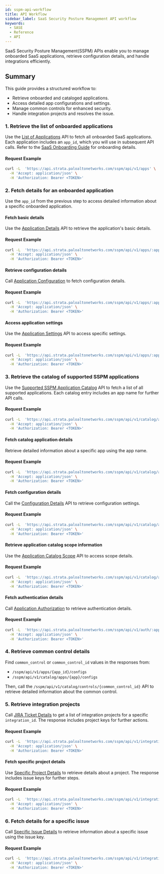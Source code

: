 ```yaml
---
id: sspm-api-workflow
title: API Workflow 
sidebar_label: SaaS Security Posture Management API workflow
keywords:
  - SASE
  - Reference
  - API
---
```

SaaS Security Posture Management(SSPM) APIs enable you to manage onboarded SaaS applications, retrieve configuration details, and handle integrations efficiently.

## Summary
This guide provides a structured workflow to:
- Retrieve onboarded and cataloged applications.
- Access detailed app configurations and settings.
- Manage common controls for enhanced security.
- Handle integration projects and resolves the issue. 

### 1. Retrieve the list of onboarded applications
Use the [List of Applications](/sase/api/sspm/get-sspm-api-v-1-apps/) API to fetch all onboarded SaaS applications. Each application includes an `app_id`, which you will use in subsequent API calls. Refer to the [SaaS Onboarding Guide](https://docs.paloaltonetworks.com/saas-security/saas-security-admin/saas-security-sspm/onboard-saas-apps-supported-by-sspm/onboarding-overview-for-supported-saas-apps) for onboarding details.

#### Request Example
```bash
curl -L  'https://api.strata.paloaltonetworks.com/sspm/api/v1/apps' \
  -H 'Accept: application/json' \
  -H 'Authorization: Bearer <TOKEN>'
```

### 2. Fetch details for an onboarded application
Use the `app_id` from the previous step to access detailed information about a specific onboarded application.

#### Fetch basic details
Use the [Application Details](/sase/api/sspm/get-sspm-api-v-1-apps-app-id/) API to retrieve the application's basic details.

#### Request Example
```bash
curl -L  'https://api.strata.paloaltonetworks.com/sspm/api/v1/apps/:app_id' \
  -H 'Accept: application/json' \
  -H 'Authorization: Bearer <TOKEN>'
```

#### Retrieve configuration details
Call [Application Configuration](/sase/api/sspm/get-sspm-api-v-1-apps-app-id-configs/) to fetch configuration details.

#### Request Example
```bash
curl -L  'https://api.strata.paloaltonetworks.com/sspm/api/v1/apps/:app_id/configs' \
  -H 'Accept: application/json' \
  -H 'Authorization: Bearer <TOKEN>'
```

#### Access application settings
Use the [Application Settings](/sase/api/sspm/get-sspm-api-v-1-apps-app-id-settings/) API to access specific settings.

#### Request Example
```bash
curl -L  'https://api.strata.paloaltonetworks.com/sspm/api/v1/apps/:app_id/settings' \
  -H 'Accept: application/json' \
  -H 'Authorization: Bearer <TOKEN>'
```

### 3. Retrieve the catalog of supported SSPM applications
Use the [Supported SSPM Application Catalog](/sase/api/sspm/get-sspm-api-v-1-catalog-apps/) API to fetch a list of all supported applications. Each catalog entry includes an app name for further API calls.

#### Request Example
```bash
curl -L  'https://api.strata.paloaltonetworks.com/sspm/api/v1/catalog/apps' \
  -H 'Accept: application/json' \
  -H 'Authorization: Bearer <TOKEN>'
```

#### Fetch catalog application details
Retrieve detailed information about a specific app using the app name.

#### Request Example
```bash
curl -L  'https://api.strata.paloaltonetworks.com/sspm/api/v1/catalog/apps/:app' \
  -H 'Accept: application/json' \
  -H 'Authorization: Bearer <TOKEN>'
```

#### Fetch configuration details
Call the [Configuration Details](/sase/api/sspm/get-sspm-api-v-1-catalog-apps-app-configs/) API to retrieve configuration settings.

#### Request Example
```bash
curl -L  'https://api.strata.paloaltonetworks.com/sspm/api/v1/catalog/apps/:app/configs' \
  -H 'Accept: application/json' \
  -H 'Authorization: Bearer <TOKEN>'
```

#### Retrieve application catalog scope information
Use the [Application Catalog Scope](/sase/api/sspm/get-sspm-api-v-1-catalog-apps-app-scopes/) API to access scope details.

#### Request Example
```bash
curl -L  'https://api.strata.paloaltonetworks.com/sspm/api/v1/catalog/apps/:app/scopes' \
  -H 'Accept: application/json' \
  -H 'Authorization: Bearer <TOKEN>'
```

#### Fetch authentication details
Call [Application Authorization](/sase/api/sspm/get-sspm-api-v-1-auth-app-info/) to retrieve authentication details.

#### Request Example
```bash
curl -L  'https://api.strata.paloaltonetworks.com/sspm/api/v1/auth/:app/info' \
  -H 'Accept: application/json' \
  -H 'Authorization: Bearer <TOKEN>'
```

### 4. Retrieve common control details
Find `common_control` or `common_control_id` values in the responses from:
- `/sspm/api/v1/apps/{app_id}/configs`
- `/sspm/api/v1/catalog/apps/{app}/configs`

Then, call the `/sspm/api/v1/catalog/controls/{common_control_id}` API to retrieve detailed information about the common control.

### 5. Retrieve integration projects
Call [JIRA Ticket Details](/sase/api/sspm/get-sspm-api-v-1-integration-integrations-integration-id-integration-type-projects/) to get a list of integration projects for a specific `integration_id`. The response includes project keys for further actions.

#### Request Example
```bash
curl -L  'https://api.strata.paloaltonetworks.com/sspm/api/v1/integration/integrations/:integration_id/:JIRA_TICKETING/projects' \
  -H 'Accept: application/json' \
  -H 'Authorization: Bearer <TOKEN>'
```

#### Fetch specific project details
Use [Specific Project Details](/sase/api/sspm/get-sspm-api-v-1-integration-integrations-integration-id-integration-type-project-key/) to retrieve details about a project. The response includes issue keys for further steps.

#### Request Example
```bash
curl -L  'https://api.strata.paloaltonetworks.com/sspm/api/v1/integration/integrations/:integration_id/:JIRA_TICKETING/project/:key' \
  -H 'Accept: application/json' \
  -H 'Authorization: Bearer <TOKEN>'
```

### 6. Fetch details for a specific issue
Call [Specific Issue Details](/sase/api/sspm/get-sspm-api-v-1-integration-integrations-integration-id-integration-type-issue-key/) to retrieve information about a specific issue using the issue key.

#### Request Example
```bash
curl -L  'https://api.strata.paloaltonetworks.com/sspm/api/v1/integration/integrations/:integration_id/:JIRA_TICKETING/issue/:key' \
  -H 'Accept: application/json' \
  -H 'Authorization: Bearer <TOKEN>'
